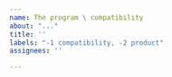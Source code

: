 ```yaml
---
name: The program \ compatibility
about: "..."
title: ''
labels: "-1 compatibility, -2 product"
assignees: ''

---
```



